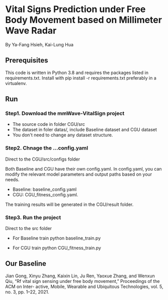 # Vital Signs Prediction under Free Body Movement based on Millimeter Wave Radar

By Ya-Fang Hsieh, Kai-Lung Hua


## Prerequisites
This code is written in Python 3.8 and requires the packages listed in requirements.txt. Install with pip install -r requirements.txt preferably in a virtualenv.


## Run
### Step1. Download the mmWave-VitalSign project
- The source code in folder CGU/src
- The dataset in foler datas/, include Baseline dataset and CGU dataset
- You don't need to change any dataset structure.

### Step2. Chnage the ...config.yaml
Direct to the CGU/src/configs folder

Both Baseline and CGU have their own config.yaml. In config.yaml, you can modify the relevant model parameters and output paths based on your needs.

- Baseline: baseline_config.yaml
- CGU: CGU_fitness_config.yaml.

The training results will be generated in the CGU/result folder.

### Step3. Run the project
Direct to the src folder
- For Baseline train
    python baseline_train.py

- For CGU train
    python CGU_fitness_train.py


## Our Baseline
Jian Gong, Xinyu Zhang, Kaixin Lin, Ju Ren, Yaoxue Zhang, and Wenxun Qiu, “Rf vital sign sensing under free body movement,” Proceedings of the ACM on Inter- active, Mobile, Wearable and Ubiquitous Technologies, vol. 5, no. 3, pp. 1–22, 2021.